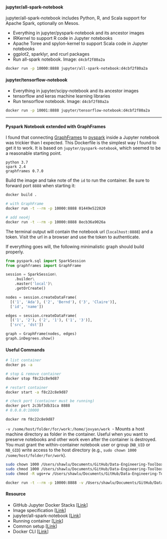 #### jupyter/all-spark-notebook
jupyter/all-spark-notebook includes Python, R, and Scala support for Apache Spark, optionally on Mesos.
* Everything in jupyter/pyspark-notebook and its ancestor images
* IRKernel to support R code in Jupyter notebooks
* Apache Toree and spylon-kernel to support Scala code in Jupyter notebooks
* ggplot2, sparklyr, and rcurl packages
* Run all-spark notebook. Image: `d4cbf2f80a2a`
```bash
docker run -p 10000:8888 jupyter/all-spark-notebook:d4cbf2f80a2a
```

#### jupyter/tensorflow-notebook
* Everything in jupyter/scipy-notebook and its ancestor images
* tensorflow and keras machine learning libraries
* Run tensorflow notebook. Image: `d4cbf2f80a2a`
```bash
docker run -p 10001:8888 jupyter/tensorflow-notebook:d4cbf2f80a2a
```

___
#### Pyspark Notebook extended with GraphFrames

I found that connecting [GraphFrames](https://github.com/graphframes/graphframes) to [pyspark](http://spark.apache.org/) inside a Jupyter notebook was trickier than I expected. This Dockerfile is the simplest way I found to get it to work. It is based on `jupyter/pyspark-notebook`, which seemed to be a reasonable starting point.

```
python 3.7
spark 2.4
graphframes 0.7.0
```

Build the image and take note of the `id` to run the container. Be sure to forward port `8888` when starting it:

```bash
docker build .

# with GraphFrame
docker run -t --rm -p 10000:8888 01449e522820

# add neo4j
docker run -t --rm -p 10000:8888 8ecb36a9026a
```

The terminal output will contain the notebook url (`localhost:8888`) and a token. Visit the url in a browser and use the token to authenticate.

If everything goes will, the following minimalistic graph should build properly.

```python
from pyspark.sql import SparkSession
from graphframes import GraphFrame

session = SparkSession\
    .builder\
    .master('local')\
    .getOrCreate()

nodes = session.createDataFrame(
  [('1', 'Ada'), ('2', 'Bernd'), ('3', 'Claire')],
  ['id', 'name'])

edges = session.createDataFrame(
  [('1', '2'), ('2', '1'), ('1', '3')],
  ['src', 'dst'])

graph = GraphFrame(nodes, edges)
graph.inDegrees.show()
```

#### Useful Commands
```bash
# list container
docker ps -a

# stop & remove container
docker stop f8c22c8e9d87

# restart container
docker start -a f8c22c8e9d87

# check port (container must be running)
docker port 2c3bf3db31ca 8888
# 0.0.0.0:10000

docker rm f8c22c8e9d87
```

`-v /some/host/folder/for/work:/home/jovyan/work `- Mounts a host machine directory as folder in the container. Useful when you want to preserve notebooks and other work even after the container is destroyed. You must grant the within-container notebook user or group (`NB_UID` or `NB_GID`) write access to the host directory (e.g., `sudo chown 1000 /some/host/folder/for/work`).

```bash
sudo chown 1000 /Users/shawlu/Documents/GitHub/Data-Engineering-Toolbox/sparks
sudo chmod 1000 /Users/shawlu/Documents/GitHub/Data-Engineering-Toolbox/sparks
sudo chmod -R ugo+rw /Users/shawlu/Documents/GitHub/Data-Engineering-Toolbox/sparks

docker run -t --rm -p 10000:8888 -v /Users/shawlu/Documents/GitHub/Data-Engineering-Toolbox/sparks:/home/jovyan/work f8c22c8e9d87
```

#### Resource
* GitHub Jupyter Docker Stacks [[Link](https://github.com/jupyter/docker-stacks)]
* Image specification [[Link](https://jupyter-docker-stacks.readthedocs.io/en/latest/using/selecting.html#jupyter-tensorflow-notebook)]
* jupyter/all-spark-notebook [[Link](https://hub.docker.com/r/jupyter/all-spark-notebook/tags)]
* Running container [[Link](https://jupyter-docker-stacks.readthedocs.io/en/latest/using/running.html)]
* Common setup [[Link](https://jupyter-docker-stacks.readthedocs.io/en/latest/using/common.html)]
* Docker CLI [[Link](https://docs.docker.com/engine/reference/commandline/cli/)]
